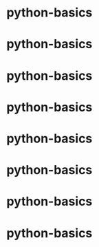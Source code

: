 # python-basics
# python-basics
# python-basics
# python-basics
# python-basics
# python-basics
# python-basics
# python-basics
